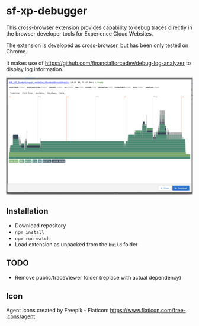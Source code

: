 # sf-xp-debugger

This cross-browser extension provides capability to debug traces directly in the browser developer tools for Experience Cloud Websites.

The extension is developed as cross-browser, but has been only tested on Chrome.

It makes use of https://github.com/financialforcedev/debug-log-analyzer to display log information.

![Request Example](assets/request-example.png "Request Example")

## Installation
 * Download repository
 * `npm install`
 * `npm run watch`
 * Load extension as unpacked from the `build` folder
## TODO
* Remove public/traceViewer folder (replace with actual dependency)

## Icon

Agent icons created by Freepik - Flaticon: https://www.flaticon.com/free-icons/agent